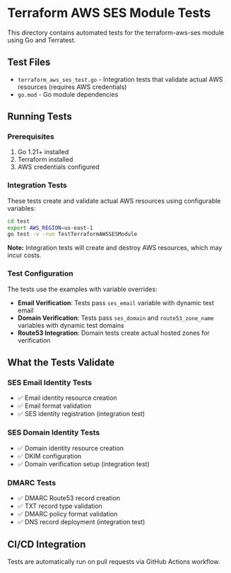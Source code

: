 # Terraform AWS SES Module Tests

This directory contains automated tests for the terraform-aws-ses module using Go and Terratest.

## Test Files

- `terraform_aws_ses_test.go` - Integration tests that validate actual AWS resources (requires AWS credentials)
- `go.mod` - Go module dependencies

## Running Tests

### Prerequisites

1. Go 1.21+ installed
2. Terraform installed
3. AWS credentials configured

### Integration Tests

These tests create and validate actual AWS resources using configurable variables:

```bash
cd test
export AWS_REGION=us-east-1
go test -v -run TestTerraformAWSSESModule
```

**Note:** Integration tests will create and destroy AWS resources, which may incur costs.

### Test Configuration

The tests use the examples with variable overrides:

- **Email Verification**: Tests pass `ses_email` variable with dynamic test email
- **Domain Verification**: Tests pass `ses_domain` and `route53_zone_name` variables with dynamic test domains
- **Route53 Integration**: Domain tests create actual hosted zones for verification

## What the Tests Validate

### SES Email Identity Tests
- ✅ Email identity resource creation
- ✅ Email format validation
- ✅ SES identity registration (integration test)

### SES Domain Identity Tests  
- ✅ Domain identity resource creation
- ✅ DKIM configuration
- ✅ Domain verification setup (integration test)

### DMARC Tests
- ✅ DMARC Route53 record creation
- ✅ TXT record type validation
- ✅ DMARC policy format validation
- ✅ DNS record deployment (integration test)

## CI/CD Integration

Tests are automatically run on pull requests via GitHub Actions workflow.